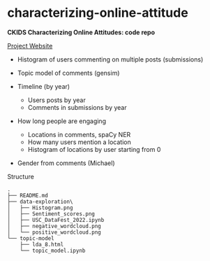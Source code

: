 # characterizing-online-attitude

**CKIDS Characterizing Online Attitudes: code repo**

[Project Website](https://cllei12.github.io/)

- Histogram of users commenting on multiple posts (submissions)

- Topic model of comments (gensim)

- Timeline (by year)
  - Users posts by year
  - Comments in submissions by year

- How long people are engaging
  - Locations in comments, spaCy NER
  - How many users mention a location
  - Histogram of locations by user starting from 0

- Gender from comments (Michael)

Structure

```
.
├── README.md
├── data-exploration\ 
│   ├── Histogram.png
│   ├── Sentiment_scores.png
│   ├── USC_DataFest_2022.ipynb
│   ├── negative_wordcloud.png
│   └── positive_wordcloud.png
└── topic-model
    ├── lda_8.html
    └── topic_model.ipynb
```

